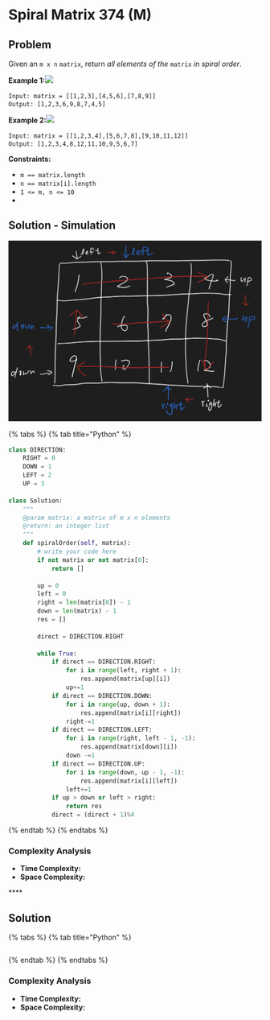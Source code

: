 # Spiral Matrix 374 \(M\)

## Problem

Given an `m x n` `matrix`, return _all elements of the_ `matrix` _in spiral order_.

**Example 1:**![](https://assets.leetcode.com/uploads/2020/11/13/spiral1.jpg)

```text
Input: matrix = [[1,2,3],[4,5,6],[7,8,9]]
Output: [1,2,3,6,9,8,7,4,5]
```

**Example 2:**![](https://assets.leetcode.com/uploads/2020/11/13/spiral.jpg)

```text
Input: matrix = [[1,2,3,4],[5,6,7,8],[9,10,11,12]]
Output: [1,2,3,4,8,12,11,10,9,5,6,7]
```

**Constraints:**

* `m == matrix.length`
* `n == matrix[i].length`
* `1 <= m, n <= 10`
*   

## Solution - Simulation

![](../../../.gitbook/assets/screen-shot-2021-07-21-at-12.40.38-pm.png)

{% tabs %}
{% tab title="Python" %}
```python
class DIRECTION:
    RIGHT = 0
    DOWN = 1
    LEFT = 2
    UP = 3
    
class Solution:
    """
    @param matrix: a matrix of m x n elements
    @return: an integer list
    """
    def spiralOrder(self, matrix):
        # write your code here
        if not matrix or not matrix[0]:
            return []
        
        up = 0
        left = 0
        right = len(matrix[0]) - 1
        down = len(matrix) - 1
        res = []

        direct = DIRECTION.RIGHT

        while True:
            if direct == DIRECTION.RIGHT:
                for i in range(left, right + 1):
                    res.append(matrix[up][i])
                up+=1
            if direct == DIRECTION.DOWN:
                for i in range(up, down + 1):
                    res.append(matrix[i][right])
                right-=1
            if direct == DIRECTION.LEFT:
                for i in range(right, left - 1, -1):
                    res.append(matrix[down][i])
                down -=1
            if direct == DIRECTION.UP:
                for i in range(down, up - 1, -1):
                    res.append(matrix[i][left])
                left+=1
            if up > down or left > right:
                return res
            direct = (direct + 1)%4
```
{% endtab %}
{% endtabs %}

### Complexity Analysis

* **Time Complexity:**
* **Space Complexity:**

\*\*\*\*

## Solution 

{% tabs %}
{% tab title="Python" %}
```python

```
{% endtab %}
{% endtabs %}

### Complexity Analysis

* **Time Complexity:**
* **Space Complexity:**

